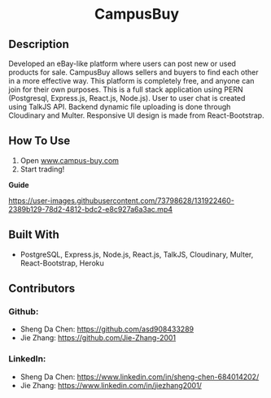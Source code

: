 # <p style="text-align: center;"> **CampusBuy** </p>

## **Description**
<p> Developed an eBay-like platform where users can post new or used products for sale. CampusBuy
allows sellers and buyers to find each other in a more effective way. This platform is completely free,
and anyone can join for their own purposes. This is a full stack application using PERN (Postgresql, Express.js, React.js, Node.js). User to user chat
is created using TalkJS API. Backend dynamic file uploading is done through Cloudinary and Multer.
Responsive UI design is made from React-Bootstrap. </p>

## **How To Use**
1. Open www.campus-buy.com
2. Start trading!



**Guide**

https://user-images.githubusercontent.com/73798628/131922460-2389b129-78d2-4812-bdc2-e8c927a6a3ac.mp4



## **Built With**
* PostgreSQL, Express.js, Node.js, React.js, TalkJS, Cloudinary, Multer, React-Bootstrap, Heroku

## **Contributors**
### Github:
* Sheng Da Chen: https://github.com/asd908433289
* Jie Zhang: https://github.com/Jie-Zhang-2001

### LinkedIn:
* Sheng Da Chen: https://www.linkedin.com/in/sheng-chen-684014202/
* Jie Zhang: https://www.linkedin.com/in/jiezhang2001/
